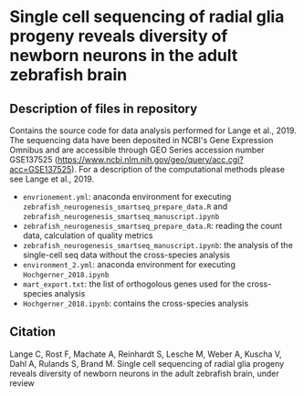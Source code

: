 # Single cell sequencing of radial glia progeny reveals diversity of newborn neurons in the adult zebrafish brain

## Description of files in repository

Contains the source code for data analysis performed for Lange et al., 2019. The sequencing data have been deposited in NCBI's Gene Expression Omnibus and are accessible through GEO Series accession number GSE137525 (https://www.ncbi.nlm.nih.gov/geo/query/acc.cgi?acc=GSE137525). For a description of the computational methods please see Lange et al., 2019.

* `envrionement.yml`: anaconda environment for executing `zebrafish_neurogenesis_smartseq_prepare_data.R` and `zebrafish_neurogenesis_smartseq_manuscript.ipynb`
* `zebrafish_neurogenesis_smartseq_prepare_data.R`: reading the count data, calculation of quality metrics
* `zebrafish_neurogenesis_smartseq_manuscript.ipynb`: the analysis of the single-cell seq data without the cross-species analysis
* `environment_2.yml`: anaconda environment for executing `Hochgerner_2018.ipynb`
* `mart_export.txt`: the list of orthogolous genes used for the cross-species analysis
* `Hochgerner_2018.ipynb`: contains the cross-species analysis

## Citation

Lange C, Rost F, Machate A, Reinhardt S, Lesche M, Weber A, Kuscha V, Dahl A, Rulands S, Brand M. Single cell sequencing of radial glia progeny reveals diversity of newborn neurons in the adult zebrafish brain, under review
